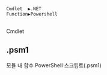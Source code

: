 

##
```
Cmdlet  ▶️.NET
Function▶️Powershell
```


##
Cmdlet	


## .psm1
모듈 내 함수
PowerShell 스크립트(.psm1)


